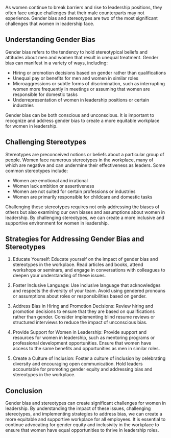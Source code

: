 
As women continue to break barriers and rise to leadership positions, they often face unique challenges that their male counterparts may not experience. Gender bias and stereotypes are two of the most significant challenges that women in leadership face.

Understanding Gender Bias
-------------------------

Gender bias refers to the tendency to hold stereotypical beliefs and attitudes about men and women that result in unequal treatment. Gender bias can manifest in a variety of ways, including:

* Hiring or promotion decisions based on gender rather than qualifications
* Unequal pay or benefits for men and women in similar roles
* Microaggressions or subtle forms of discrimination, such as interrupting women more frequently in meetings or assuming that women are responsible for domestic tasks
* Underrepresentation of women in leadership positions or certain industries

Gender bias can be both conscious and unconscious. It is important to recognize and address gender bias to create a more equitable workplace for women in leadership.

Challenging Stereotypes
-----------------------

Stereotypes are preconceived notions or beliefs about a particular group of people. Women face numerous stereotypes in the workplace, many of which are negative and can undermine their effectiveness as leaders. Some common stereotypes include:

* Women are emotional and irrational
* Women lack ambition or assertiveness
* Women are not suited for certain professions or industries
* Women are primarily responsible for childcare and domestic tasks

Challenging these stereotypes requires not only addressing the biases of others but also examining our own biases and assumptions about women in leadership. By challenging stereotypes, we can create a more inclusive and supportive environment for women in leadership.

Strategies for Addressing Gender Bias and Stereotypes
-----------------------------------------------------

1. Educate Yourself: Educate yourself on the impact of gender bias and stereotypes in the workplace. Read articles and books, attend workshops or seminars, and engage in conversations with colleagues to deepen your understanding of these issues.

2. Foster Inclusive Language: Use inclusive language that acknowledges and respects the diversity of your team. Avoid using gendered pronouns or assumptions about roles or responsibilities based on gender.

3. Address Bias in Hiring and Promotion Decisions: Review hiring and promotion decisions to ensure that they are based on qualifications rather than gender. Consider implementing blind resume reviews or structured interviews to reduce the impact of unconscious bias.

4. Provide Support for Women in Leadership: Provide support and resources for women in leadership, such as mentoring programs or professional development opportunities. Ensure that women have access to the same benefits and opportunities as men in similar roles.

5. Create a Culture of Inclusion: Foster a culture of inclusion by celebrating diversity and encouraging open communication. Hold leaders accountable for promoting gender equity and addressing bias and stereotypes in the workplace.

Conclusion
----------

Gender bias and stereotypes can create significant challenges for women in leadership. By understanding the impact of these issues, challenging stereotypes, and implementing strategies to address bias, we can create a more equitable and supportive workplace for all employees. It is essential to continue advocating for gender equity and inclusivity in the workplace to ensure that women have equal opportunities to thrive in leadership roles.

